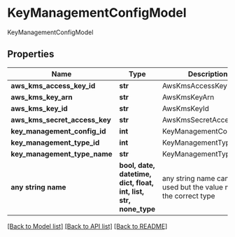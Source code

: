# KeyManagementConfigModel

KeyManagementConfigModel

## Properties
Name | Type | Description | Notes
------------ | ------------- | ------------- | -------------
**aws_kms_access_key_id** | **str** | AwsKmsAccessKeyId | [optional] 
**aws_kms_key_arn** | **str** | AwsKmsKeyArn | [optional] 
**aws_kms_key_id** | **str** | AwsKmsKeyId | [optional] 
**aws_kms_secret_access_key** | **str** | AwsKmsSecretAccessKey | [optional] 
**key_management_config_id** | **int** | KeyManagementConfigId | [optional] 
**key_management_type_id** | **int** | KeyManagementTypeId | [optional] 
**key_management_type_name** | **str** | KeyManagementTypeName | [optional] 
**any string name** | **bool, date, datetime, dict, float, int, list, str, none_type** | any string name can be used but the value must be the correct type | [optional]

[[Back to Model list]](../README.md#documentation-for-models) [[Back to API list]](../README.md#documentation-for-api-endpoints) [[Back to README]](../README.md)



